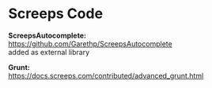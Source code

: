 Screeps Code
====================

**ScreepsAutocomplete:**<br/>
https://github.com/Garethp/ScreepsAutocomplete <br/>
added as external library

**Grunt:**<br/>
https://docs.screeps.com/contributed/advanced_grunt.html